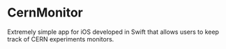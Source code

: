 # CernMonitor
Extremely simple app for iOS developed in Swift that allows users to keep track of CERN experiments monitors.
